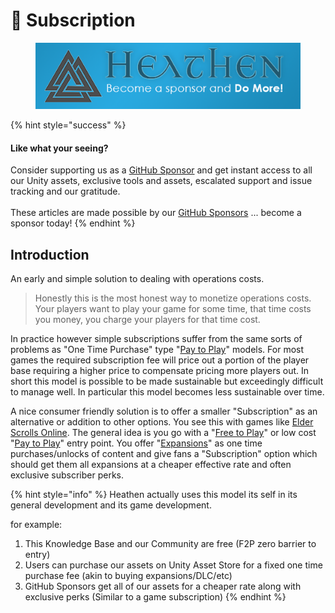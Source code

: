 # 🤑 Subscription

<figure><img src="../../../../.gitbook/assets/512x128 Sponsor Banner.png" alt="Become a sponsor and Do More"><figcaption></figcaption></figure>

{% hint style="success" %}
#### Like what your seeing?

Consider supporting us as a [GitHub Sponsor](../../../../become-a-sponsor/) and get instant access to all our Unity assets, exclusive tools and assets, escalated support and issue tracking and our gratitude.\
\
These articles are made possible by our [GitHub Sponsors](https://github.com/sponsors/heathen-engineering) ... become a sponsor today!
{% endhint %}

## Introduction

An early and simple solution to dealing with operations costs.&#x20;

> Honestly this is the most honest way to monetize operations costs. Your players want to play your game for some time, that time costs you money, you charge your players for that time cost.

In practice however simple subscriptions suffer from the same sorts of problems as "One Time Purchase" type "[Pay to Play](../models/pay-to-play.md)" models. For most games the required subscription fee will price out a portion of the player base requiring a higher price to compensate pricing more players out. In short this model is possible to be made sustainable but exceedingly difficult to manage well. In particular this model becomes less sustainable over time.

A nice consumer friendly solution is to offer a smaller "Subscription" as an alternative or addition to other options. You see this with games like [Elder Scrolls Online](https://www.elderscrollsonline.com/en-us/esoplus). The general idea is you go with a "[Free to Play](../models/free-to-play.md)" or low cost "[Pay to Play](../models/pay-to-play.md)" entry point. You offer "[Expansions](expansions.md)" as one time purchases/unlocks of content and give fans a "Subscription" option which should get them all expansions at a cheaper effective rate and often exclusive subscriber perks.

{% hint style="info" %}
Heathen actually uses this model its self in its general development and its game development.

for example:

1. This Knowledge Base and our Community are free (F2P zero barrier to entry)
2. Users can purchase our assets on Unity Asset Store for a fixed one time purchase fee (akin to buying expansions/DLC/etc)
3. GitHub Sponsors get all of our assets for a cheaper rate along with exclusive perks (Similar to a game subscription)
{% endhint %}
